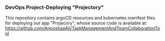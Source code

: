 ### DevOps Project-Deploying "Projectory"
This repository contains argoCD resources and kubernetes manifest files for deploying our app "Projecory", whose source code is available at: https://github.com/AnooshaaAli/TaskManagementAndTeamCollaborationTool